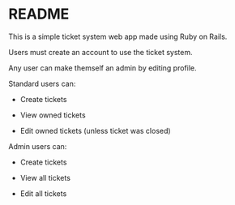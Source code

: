 # README

This is a simple ticket system web app made using Ruby on Rails.

Users must create an account to use the ticket system.

Any user can make themself an admin by editing profile.

Standard users can:

* Create tickets

* View owned tickets

* Edit owned tickets (unless ticket was closed)

Admin users can:

* Create tickets

* View all tickets

* Edit all tickets
